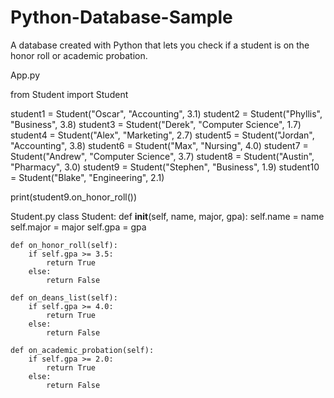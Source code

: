 # Python-Database-Sample
A database created with Python that lets you check if a student is on the honor roll or academic probation.


App.py

from Student import Student

student1 = Student("Oscar", "Accounting", 3.1)
student2 = Student("Phyllis", "Business", 3.8)
student3 = Student("Derek", "Computer Science", 1.7)
student4 = Student("Alex", "Marketing", 2.7)
student5 = Student("Jordan", "Accounting", 3.8)
student6 = Student("Max", "Nursing", 4.0)
student7 = Student("Andrew", "Computer Science", 3.7)
student8 = Student("Austin", "Pharmacy", 3.0)
student9 = Student("Stephen", "Business", 1.9)
student10 = Student("Blake", "Engineering", 2.1)

print(student9.on_honor_roll())







Student.py
class Student:
    def __init__(self, name, major, gpa):
        self.name = name
        self.major = major
        self.gpa = gpa

    def on_honor_roll(self):
        if self.gpa >= 3.5:
            return True
        else:
            return False

    def on_deans_list(self):
        if self.gpa >= 4.0:
            return True
        else:
            return False

    def on_academic_probation(self):
        if self.gpa >= 2.0:
            return True
        else:
            return False

